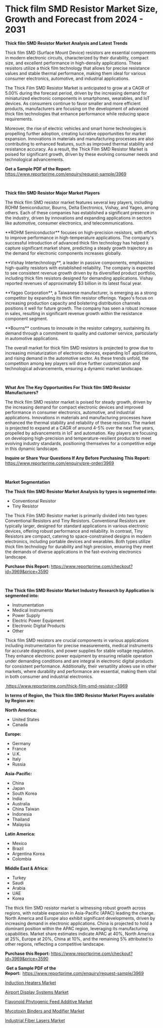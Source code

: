 <p><h1>Thick film SMD Resistor Market Size, Growth and Forecast from 2024 - 2031</h1></p><p><strong>Thick film SMD Resistor Market Analysis and Latest Trends</strong></p>
<p><p>Thick film SMD (Surface Mount Device) resistors are essential components in modern electronic circuits, characterized by their durability, compact size, and excellent performance in high-density applications. These resistors utilize a thick film technology that allows for precise resistance values and stable thermal performance, making them ideal for various consumer electronics, automotive, and industrial applications.</p><p>The Thick Film SMD Resistor Market is anticipated to grow at a CAGR of 5.00% during the forecast period, driven by the increasing demand for miniaturized electronic components in smartphones, wearables, and IoT devices. As consumers continue to favor smaller and more efficient products, manufacturers are focusing on the development of advanced thick film technologies that enhance performance while reducing space requirements.</p><p>Moreover, the rise of electric vehicles and smart home technologies is propelling further adoption, creating lucrative opportunities for market expansion. Innovations in materials and manufacturing processes are also contributing to enhanced features, such as improved thermal stability and resistance accuracy. As a result, the Thick Film SMD Resistor Market is poised for significant growth, driven by these evolving consumer needs and technological advancements.</p></p>
<p><strong>Get a Sample PDF of the Report:&nbsp;</strong> <a href="https://www.reportprime.com/enquiry/request-sample/3969">https://www.reportprime.com/enquiry/request-sample/3969</a></p>
<p>&nbsp;</p>
<p><strong>Thick film SMD Resistor Major Market Players</strong></p>
<p><p>The thick film SMD resistor market features several key players, including ROHM Semiconductor, Bourns, Delta Electronics, Vishay, and Yageo, among others. Each of these companies has established a significant presence in the industry, driven by innovations and expanding applications in sectors like automotive, consumer electronics, and telecommunications.</p><p>**ROHM Semiconductor** focuses on high-precision resistors, with efforts to improve performance in high-temperature applications. The company's successful introduction of advanced thick film technology has helped it capture significant market share, predicting a steady growth trajectory as the demand for electronic components increases globally.</p><p>**Vishay Intertechnology**, a leader in passive components, emphasizes high-quality resistors with established reliability. The company is expected to see consistent revenue growth driven by its diversified product portfolio, including thick film resistors designed for demanding applications. Vishay reported revenues of approximately $3 billion in its latest fiscal year.</p><p>**Yageo Corporation**, a Taiwanese manufacturer, is emerging as a strong competitor by expanding its thick film resistor offerings. Yageo's focus on increasing production capacity and bolstering distribution channels positions it well for future growth. The company has seen a robust increase in sales, resulting in significant revenue growth within the resistance component segment.</p><p>**Bourns** continues to innovate in the resistor category, sustaining its demand through a commitment to quality and customer service, particularly in automotive applications. </p><p>The overall market for thick film SMD resistors is projected to grow due to increasing miniaturization of electronic devices, expanding IoT applications, and rising demand in the automotive sector. As these trends unfold, the competition among key players will drive further customization and technological advancements, ensuring a dynamic market landscape.</p></p>
<p>&nbsp;</p>
<p><strong>What Are The Key Opportunities For Thick film SMD Resistor Manufacturers?</strong></p>
<p><p>The thick film SMD resistor market is poised for steady growth, driven by the increasing demand for compact electronic devices and improved performance in consumer electronics, automotive, and industrial applications. Innovations in materials and manufacturing processes have enhanced the thermal stability and reliability of these resistors. The market is projected to expand at a CAGR of around 4-5% over the next five years, propelled by advancements in IoT and automation. Key players are focusing on developing high-precision and temperature-resilient products to meet evolving industry standards, positioning themselves for a competitive edge in this dynamic landscape.</p></p>
<p><strong>Inquire or Share Your Questions If Any Before Purchasing This Report:</strong> <a href="https://www.reportprime.com/enquiry/pre-order/3969">https://www.reportprime.com/enquiry/pre-order/3969</a></p>
<p>&nbsp;</p>
<p><strong>Market Segmentation</strong></p>
<p><strong>The Thick film SMD Resistor Market Analysis by types is segmented into:</strong></p>
<p><ul><li>Conventional Resistor</li><li>Tiny Resistor</li></ul></p>
<p><p>The Thick Film SMD Resistor market is primarily divided into two types: Conventional Resistors and Tiny Resistors. Conventional Resistors are typically larger, designed for standard applications in various electronic devices, offering robust performance and reliability. In contrast, Tiny Resistors are compact, catering to space-constrained designs in modern electronics, including portable devices and wearables. Both types utilize thick film technology for durability and high precision, ensuring they meet the demands of diverse applications in the fast-evolving electronics landscape.</p></p>
<p><strong>Purchase this Report:&nbsp;</strong><a href="https://www.reportprime.com/checkout?id=3969&price=3590">https://www.reportprime.com/checkout?id=3969&price=3590</a></p>
<p>&nbsp;</p>
<p><strong>The Thick film SMD Resistor Market Industry Research by Application is segmented into:</strong></p>
<p><ul><li>Instrumentation</li><li>Medical Instruments</li><li>Power Supply</li><li>Electric Power Equipment</li><li>Electronic Digital Products</li><li>Other</li></ul></p>
<p><p>Thick film SMD resistors are crucial components in various applications including instrumentation for precise measurements, medical instruments for accurate diagnostics, and power supplies for stable voltage regulation. They enhance electronic power equipment by ensuring reliable operation under demanding conditions and are integral in electronic digital products for consistent performance. Additionally, their versatility allows use in other markets, where durability and performance are essential, making them vital in both consumer and industrial electronics.</p></p>
<p><a href="https://www.reportprime.com/thick-film-smd-resistor-r3969">&nbsp;https://www.reportprime.com/thick-film-smd-resistor-r3969</a></p>
<p><strong>In terms of Region, the Thick film SMD Resistor Market Players available by Region are:</strong></p>
<p>
    <p> <strong> North America: </strong>
        <ul>
            <li>United States</li>
            <li>Canada</li>
        </ul>
        </p> 
    <p> <strong> Europe: </strong>
        <ul>
            <li>Germany</li>
            <li>France</li>
            <li>U.K.</li>
            <li>Italy</li>
            <li>Russia</li>
        </ul>
        </p> 
    <p> <strong> Asia-Pacific: </strong>
        <ul>
            <li>China</li>
            <li>Japan</li>
            <li>South Korea</li>
            <li>India</li>
            <li>Australia</li>
            <li>China Taiwan</li>
            <li>Indonesia</li>
            <li>Thailand</li>
            <li>Malaysia</li>
        </ul>
        </p> 
    <p> <strong> Latin America: </strong>
        <ul>
            <li>Mexico</li>
            <li>Brazil</li>
            <li>Argentina Korea</li>
            <li>Colombia</li>
        </ul>
        </p> 
    <p> <strong> Middle East & Africa: </strong>
        <ul>
            <li>Turkey</li>
            <li>Saudi</li>
            <li>Arabia</li>
            <li>UAE</li>
            <li>Korea</li>
        </ul>
    </p>
    </p>
<p><p>The thick film SMD resistor market is witnessing robust growth across regions, with notable expansion in Asia-Pacific (APAC) leading the charge. North America and Europe also exhibit significant developments, driven by increasing demand in electronic applications. China is projected to hold a dominant position within the APAC region, leveraging its manufacturing capabilities. Market share estimates indicate APAC at 40%, North America at 25%, Europe at 20%, China at 10%, and the remaining 5% attributed to other regions, reflecting a competitive landscape.</p></p>
<p><strong>Purchase this Report: </strong><a href="https://www.reportprime.com/checkout?id=3969&price=3590">https://www.reportprime.com/checkout?id=3969&price=3590</a></p>
<p>&nbsp;<strong>Get a Sample PDF of the Report:&nbsp;&nbsp;</strong><a href="https://www.reportprime.com/enquiry/request-sample/3969">https://www.reportprime.com/enquiry/request-sample/3969</a></p>
<p><strong></strong></p>
<p><p><a href="https://www.linkedin.com/pulse/comprehensive-look-product-type-desktop-induction-heaterportable-0wfxc?trackingId=zdseje6fQ7qn%2B8Z8mgA59A%3D%3D">Induction Heaters Market</a></p><p><a href="https://www.linkedin.com/pulse/airport-display-systems-market-trends-regional-insights-forecasted-josqc?trackingId=PhrfigamSr2h0PYnkdunEA%3D%3D">Airport Display Systems Market</a></p><p><a href="https://issuu.com/reportprime-2/docs/flavonoid-phytogenic-feed-additive-_4539ce06802a58">Flavonoid Phytogenic Feed Additive Market</a></p><p><a href="https://issuu.com/reportprime-2/docs/mycotoxin-binders-and-modifier-mark_00e39b1f27b3d8">Mycotoxin Binders and Modifier Market</a></p><p><a href="https://www.linkedin.com/pulse/industrial-fiber-lasers-market-trends-strategic-insights-30ypc?trackingId=gDcEOXMLTHuA3EJVxhbfBA%3D%3D">Industrial Fiber Lasers Market</a></p></p>